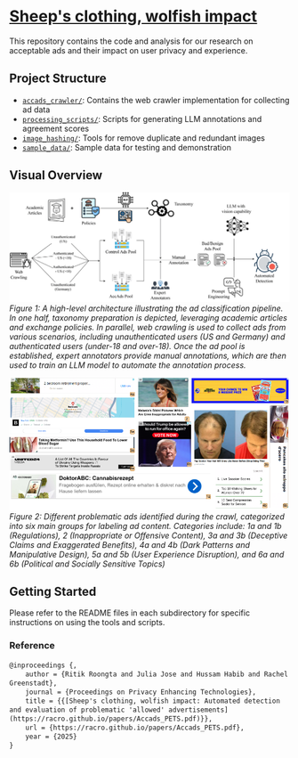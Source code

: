 # [Sheep's clothing, wolfish impact](https://racro.github.io/papers/Accads_PETS.pdf)

This repository contains the code and analysis for our research on acceptable ads and their impact on user privacy and experience.

## Project Structure

- [`accads_crawler/`](accads_crawler/README.md): Contains the web crawler implementation for collecting ad data
- [`processing_scripts/`](processing_scripts/README.md): Scripts for generating LLM annotations and agreement scores
- [`image_hashing/`](image_hashing/README.md): Tools for remove duplicate and redundant images
- [`sample_data/`](sample_data/README.md): Sample data for testing and demonstration

## Visual Overview

![Acceptable Ads Overview](accads.png)
*Figure 1: A high-level architecture illustrating the ad classification pipeline. In one half, taxonomy preparation is depicted, leveraging academic articles and exchange policies. In parallel, web crawling is used to collect ads from various scenarios, including unauthenticated users (US and Germany) and authenticated users (under-18 and over-18). Once the ad pool is established, expert annotators provide manual annotations, which are then used to train an LLM model to automate the annotation process.*

![Ad Images Analysis](ad_images.drawio.png)
*Figure 2: Different problematic ads identified during the crawl, categorized into six main groups for labeling ad content. Categories include: 1a and 1b (Regulations), 2 (Inappropriate or Offensive Content), 3a and 3b (Deceptive Claims and Exaggerated Benefits), 4a and 4b (Dark Patterns and Manipulative Design), 5a and 5b (User Experience Disruption), and 6a and 6b (Political and Socially Sensitive Topics)*

## Getting Started

Please refer to the README files in each subdirectory for specific instructions on using the tools and scripts.

### Reference
```
@inproceedings {,
    author = {Ritik Roongta and Julia Jose and Hussam Habib and Rachel Greenstadt},
    journal = {Proceedings on Privacy Enhancing Technologies},
    title = {{[Sheep's clothing, wolfish impact: Automated detection and evaluation of problematic 'allowed' advertisements](https://racro.github.io/papers/Accads_PETS.pdf)}},
    url = {https://racro.github.io/papers/Accads_PETS.pdf},
    year = {2025}
}
```